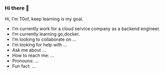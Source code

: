 ### Hi there 👋

Hi, I'm T0of, keep learning is my goal.

- I’m currently work for a cloud service company as a backend engineer. 
- I’m currently learning go,docker.
- I’m looking to collaborate on ...
- I’m looking for help with ...
- Ask me about ...
- How to reach me: ...
- Pronouns: ...
- Fun fact: ...
